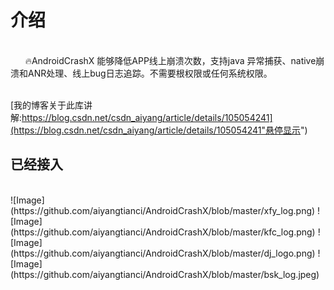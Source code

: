 # 介绍
 <br/>&nbsp;&nbsp; &nbsp;&nbsp;  🔥AndroidCrashX 能够降低APP线上崩溃次数，支持java 异常捕获、native崩溃和ANR处理、线上bug日志追踪。不需要根权限或任何系统权限。

 <br/>[我的博客关于此库讲解:https://blog.csdn.net/csdn_aiyang/article/details/105054241](https://blog.csdn.net/csdn_aiyang/article/details/105054241"悬停显示")  <br/>

## 已经接入

<br/>
![Image](https://github.com/aiyangtianci/AndroidCrashX/blob/master/xfy_log.png) 
![Image](https://github.com/aiyangtianci/AndroidCrashX/blob/master/kfc_log.png) 
![Image](https://github.com/aiyangtianci/AndroidCrashX/blob/master/dj_logo.png) 
![Image](https://github.com/aiyangtianci/AndroidCrashX/blob/master/bsk_log.jpeg) 


